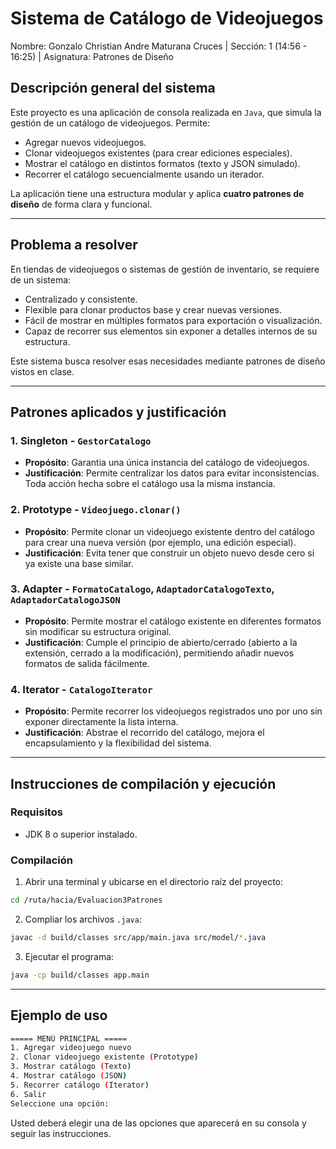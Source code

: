 # Sistema de Catálogo de Videojuegos

Nombre: Gonzalo Christian Andre Maturana Cruces |
Sección: 1 (14:56 - 16:25) | Asignatura: Patrones de Diseño

## Descripción general del sistema

Este proyecto es una aplicación de consola realizada en `Java`, que simula la gestión de un catálogo de videojuegos. Permite:

- Agregar nuevos videojuegos.
- Clonar videojuegos existentes (para crear ediciones especiales).
- Mostrar el catálogo en distintos formatos (texto y JSON simulado).
- Recorrer el catálogo secuencialmente usando un iterador.

La aplicación tiene una estructura modular y aplica **cuatro patrones de diseño** de forma clara y funcional.

---

## Problema a resolver

En tiendas de videojuegos o sistemas de gestión de inventario, se requiere de un sistema:

- Centralizado y consistente.
- Flexible para clonar productos base y crear nuevas versiones.
- Fácil de mostrar en múltiples formatos para exportación o visualización.
- Capaz de recorrer sus elementos sin exponer a detalles internos de su estructura.

Este sistema busca resolver esas necesidades mediante patrones de diseño vistos en clase.

---

## Patrones aplicados y justificación

### 1. **Singleton** - `GestorCatalogo`
- **Propósito**: Garantia una única instancia del catálogo de videojuegos.
- **Justificación**: Permite centralizar los datos para evitar inconsistencias. Toda acción hecha sobre el catálogo usa la misma instancia.

### 2. **Prototype** - `Videojuego.clonar()`
- **Propósito**: Permite clonar un videojuego existente dentro del catálogo para crear una nueva versión (por ejemplo, una edición especial).
- **Justificación**: Evita tener que construir un objeto nuevo desde cero si ya existe una base similar.

### 3. **Adapter** - `FormatoCatalogo`, `AdaptadorCatalogoTexto`, `AdaptadorCatalogoJSON`
- **Propósito**: Permite mostrar el catálogo existente en diferentes formatos sin modificar su estructura original.
- **Justificación**: Cumple el principio de abierto/cerrado (abierto a la extensión, cerrado a la modificación), permitiendo añadir nuevos formatos de salida fácilmente.

### 4. **Iterator** - `CatalogoIterator`
- **Propósito**: Permite recorrer los videojuegos registrados uno por uno sin exponer directamente la lista interna.
- **Justificación**: Abstrae el recorrido del catálogo, mejora el encapsulamiento y la flexibilidad del sistema.

---

## Instrucciones de compilación y ejecución

### Requisitos

- JDK 8 o superior instalado.

### Compilación

1. Abrir una terminal y ubicarse en el directorio raíz del proyecto:

```bash
cd /ruta/hacia/Evaluacion3Patrones
```

2. Compliar los archivos `.java`:

```bash
javac -d build/classes src/app/main.java src/model/*.java
```

3. Ejecutar el programa:

```bash
java -cp build/classes app.main
```

---

## Ejemplo de uso

```bash
===== MENÚ PRINCIPAL =====
1. Agregar videojuego nuevo
2. Clonar videojuego existente (Prototype)
3. Mostrar catálogo (Texto)
4. Mostrar catálogo (JSON)
5. Recorrer catálogo (Iterator)
6. Salir
Seleccione una opción:

```

Usted deberá elegir una de las opciones que aparecerá en su consola y seguir las instrucciones.
